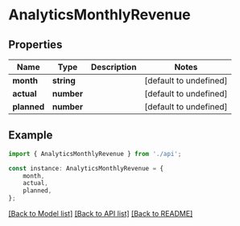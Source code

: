 # AnalyticsMonthlyRevenue


## Properties

Name | Type | Description | Notes
------------ | ------------- | ------------- | -------------
**month** | **string** |  | [default to undefined]
**actual** | **number** |  | [default to undefined]
**planned** | **number** |  | [default to undefined]

## Example

```typescript
import { AnalyticsMonthlyRevenue } from './api';

const instance: AnalyticsMonthlyRevenue = {
    month,
    actual,
    planned,
};
```

[[Back to Model list]](../README.md#documentation-for-models) [[Back to API list]](../README.md#documentation-for-api-endpoints) [[Back to README]](../README.md)
